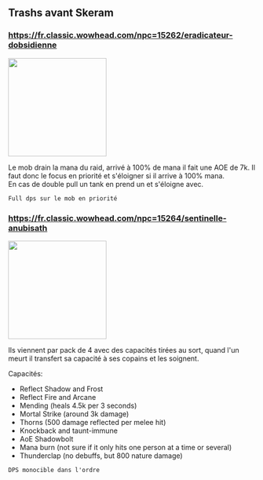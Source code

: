 ## Trashs avant Skeram
### <https://fr.classic.wowhead.com/npc=15262/eradicateur-dobsidienne>
<img width="200" src="https://wow.zamimg.com/uploads/screenshots/normal/5703-eradicateur-dobsidienne.jpg">

Le mob drain la mana du raid, arrivé à 100% de mana il fait une AOE de 7k. Il faut donc le focus en priorité et s'éloigner si il arrive à 100% mana.  
En cas de double pull un tank en prend un et s'éloigne avec.

```
Full dps sur le mob en priorité
```
### <https://fr.classic.wowhead.com/npc=15264/sentinelle-anubisath>
<img width="200" src="https://wow.zamimg.com/uploads/screenshots/normal/78062-sentinelle-anubisath.jpg">

Ils viennent par pack de 4 avec des capacités tirées au sort, quand l'un meurt il transfert sa capacité à ses copains et les soignent. 

Capacités:
- Reflect Shadow and Frost
- Reflect Fire and Arcane
- Mending (heals 4.5k per 3 seconds)
- Mortal Strike (around 3k damage)
- Thorns (500 damage reflected per melee hit)
- Knockback and taunt-immune
- AoE Shadowbolt
- Mana burn (not sure if it only hits one person at a time or several)
- Thunderclap (no debuffs, but 800 nature damage)

```
DPS monocible dans l'ordre
```


